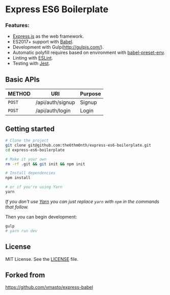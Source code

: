 # Express ES6 Boilerplate

### Features:
- [Express.js](https://expressjs.com/) as the web framework.
- ES2017+ support with [Babel](https://babeljs.io/).
- Development with Gulp(http://gulpjs.com/).
- Automatic polyfill requires based on environment with [babel-preset-env](https://github.com/babel/babel-preset-env).
- Linting with [ESLint](http://eslint.org/).
- Testing with [Jest](https://facebook.github.io/jest/).


## Basic APIs

| METHOD | URI | Purpose |
| ------ | --- | ------- |
| `POST` | /api/auth/signup | Signup |
| `POST` | /api/auth/login | Login |


## Getting started

```sh
# Clone the project
git clone git@github.com:the6thm0nth/express-es6-boilerplate.git
cd express-es6-boilerplate

# Make it your own
rm -rf .git && git init && npm init

# Install dependencies
npm install

# or if you're using Yarn
yarn
```

_If you don't use [Yarn](https://yarnpkg.com/) you can just replace `yarn` with `npm` in the commands that follow._

Then you can begin development:

```sh
gulp
# yarn run dev
```

## License
MIT License. See the [LICENSE](LICENSE) file.

## Forked from
https://github.com/vmasto/express-babel
